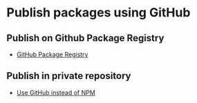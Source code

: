 # Publish packages using GitHub

## Publish on Github Package Registry
- [GitHub Package Registry](https://github.com/features/package-registry)

## Publish in private repository
- [Use GitHub instead of NPM](https://glebbahmutov.com/blog/use-github-instead-of-npm/)
